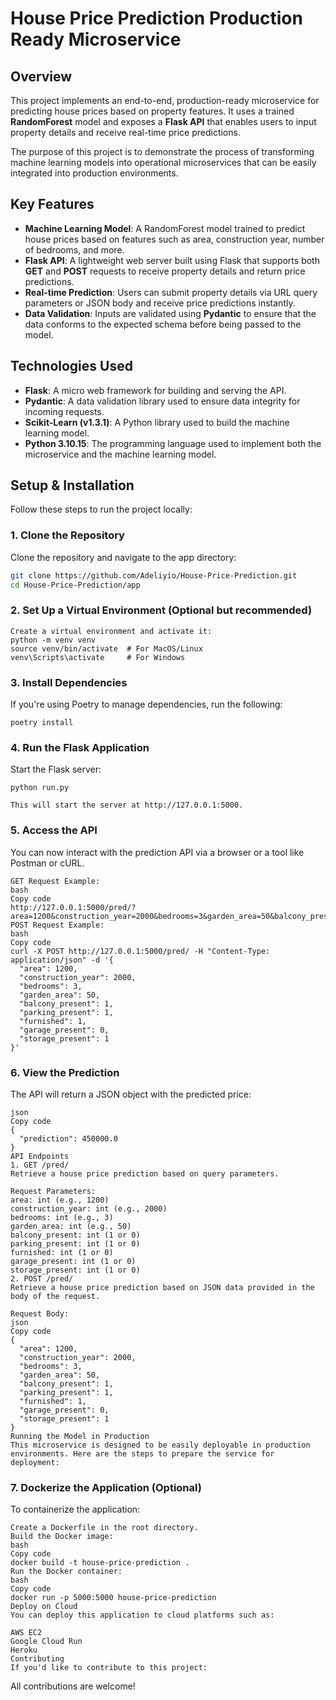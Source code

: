 # House Price Prediction Production Ready Microservice

## Overview

This project implements an end-to-end, production-ready microservice for predicting house prices based on property features. It uses a trained **RandomForest** model and exposes a **Flask API** that enables users to input property details and receive real-time price predictions.

The purpose of this project is to demonstrate the process of transforming machine learning models into operational microservices that can be easily integrated into production environments.

## Key Features

- **Machine Learning Model**: A RandomForest model trained to predict house prices based on features such as area, construction year, number of bedrooms, and more.
- **Flask API**: A lightweight web server built using Flask that supports both **GET** and **POST** requests to receive property details and return price predictions.
- **Real-time Prediction**: Users can submit property details via URL query parameters or JSON body and receive price predictions instantly.
- **Data Validation**: Inputs are validated using **Pydantic** to ensure that the data conforms to the expected schema before being passed to the model.

## Technologies Used

- **Flask**: A micro web framework for building and serving the API.
- **Pydantic**: A data validation library used to ensure data integrity for incoming requests.
- **Scikit-Learn (v1.3.1)**: A Python library used to build the machine learning model.
- **Python 3.10.15**: The programming language used to implement both the microservice and the machine learning model.

## Setup & Installation

Follow these steps to run the project locally:

### 1. Clone the Repository
Clone the repository and navigate to the app directory:
```bash
git clone https://github.com/Adeliyio/House-Price-Prediction.git
cd House-Price-Prediction/app
```
### 2. Set Up a Virtual Environment (Optional but recommended)
```
Create a virtual environment and activate it:
python -m venv venv
source venv/bin/activate  # For MacOS/Linux
venv\Scripts\activate     # For Windows
```
### 3. Install Dependencies
If you're using Poetry to manage dependencies, run the following:
```
poetry install
```
### 4. Run the Flask Application
Start the Flask server:
```
python run.py

This will start the server at http://127.0.0.1:5000.
```
### 5. Access the API
You can now interact with the prediction API via a browser or a tool like Postman or cURL.
```
GET Request Example:
bash
Copy code
http://127.0.0.1:5000/pred/?area=1200&construction_year=2000&bedrooms=3&garden_area=50&balcony_present=1&parking_present=1&furnished=1&garage_present=0&storage_present=1
POST Request Example:
bash
Copy code
curl -X POST http://127.0.0.1:5000/pred/ -H "Content-Type: application/json" -d '{
  "area": 1200,
  "construction_year": 2000,
  "bedrooms": 3,
  "garden_area": 50,
  "balcony_present": 1,
  "parking_present": 1,
  "furnished": 1,
  "garage_present": 0,
  "storage_present": 1
}'
```
### 6. View the Prediction
The API will return a JSON object with the predicted price:
```
json
Copy code
{
  "prediction": 450000.0
}
API Endpoints
1. GET /pred/
Retrieve a house price prediction based on query parameters.

Request Parameters:
area: int (e.g., 1200)
construction_year: int (e.g., 2000)
bedrooms: int (e.g., 3)
garden_area: int (e.g., 50)
balcony_present: int (1 or 0)
parking_present: int (1 or 0)
furnished: int (1 or 0)
garage_present: int (1 or 0)
storage_present: int (1 or 0)
2. POST /pred/
Retrieve a house price prediction based on JSON data provided in the body of the request.

Request Body:
json
Copy code
{
  "area": 1200,
  "construction_year": 2000,
  "bedrooms": 3,
  "garden_area": 50,
  "balcony_present": 1,
  "parking_present": 1,
  "furnished": 1,
  "garage_present": 0,
  "storage_present": 1
}
Running the Model in Production
This microservice is designed to be easily deployable in production environments. Here are the steps to prepare the service for deployment:
```
### 7. Dockerize the Application (Optional)
To containerize the application:
```
Create a Dockerfile in the root directory.
Build the Docker image:
bash
Copy code
docker build -t house-price-prediction .
Run the Docker container:
bash
Copy code
docker run -p 5000:5000 house-price-prediction
Deploy on Cloud
You can deploy this application to cloud platforms such as:

AWS EC2
Google Cloud Run
Heroku
Contributing
If you'd like to contribute to this project:
```

All contributions are welcome!
